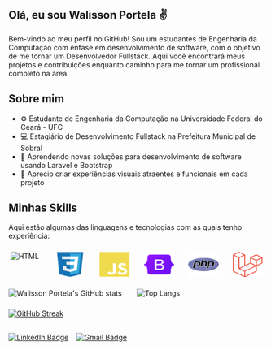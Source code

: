 ## Olá, eu sou Walisson Portela ✌️

Bem-vindo ao meu perfil no GitHub! Sou um estudantes de Engenharia da Computação com ênfase em desenvolvimento de software, com o objetivo de me tornar um Desenvolvedor Fullstack. Aqui você encontrará meus projetos e contribuições enquanto caminho para me tornar um profissional completo na área.

## Sobre mim

- ⚙️ Estudante de Engenharia da Computação na Universidade Federal do Ceará - UFC
- 💻 Estagiário de Desenvolvimento Fullstack na Prefeitura Municipal de Sobral
- 🌱 Aprendendo novas soluções para desenvolvimento de software usando Laravel e Bootstrap
- 🔭 Aprecio criar experiências visuais atraentes e funcionais em cada projeto

## Minhas Skills

Aqui estão algumas das linguagens e tecnologias com as quais tenho experiência:

###

<div style="display: flex; justify-content: space-around; flex-wrap: wrap; gap: 20px;">
  <img alt="HTML" height="50" width="60" src="https://cdn.jsdelivr.net/gh/devicons/devicon@latest/icons/html5/html5-original.svg">
  <img alt="CSS" height="50" width="60" src="https://raw.githubusercontent.com/devicons/devicon/master/icons/css3/css3-original.svg">
  <img alt="JavaScript" height="50" width="60" src="https://raw.githubusercontent.com/devicons/devicon/master/icons/javascript/javascript-plain.svg">
  <img alt="Bootstrap" height="50" width="60" src="https://github.com/devicons/devicon/blob/master/icons/bootstrap/bootstrap-original.svg">
  <img alt="PHP" height="50" width="60" src="https://github.com/devicons/devicon/blob/master/icons/php/php-original.svg">
  <img alt="Laravel" height="50" width="60" src="https://github.com/devicons/devicon/blob/master/icons/laravel/laravel-original.svg">
</div>

### 

<div style="display: flex; justify-content: space-around; margin-top: 20px;">
  <img src="https://github-readme-stats.vercel.app/api?username=walissonportela&show_icons=true&theme=transparent" alt="Walisson Portela's GitHub stats" width="300"/>
  <img src="https://github-readme-stats.vercel.app/api/top-langs/?username=walissonportela&layout=compact&theme=transparent" alt="Top Langs" width="300" />
</div>

### 

<div style="margin-top: 20px;">
  <a href="https://git.io/streak-stats">
    <img src="https://streak-stats.demolab.com/?user=walissonportela&theme=transparent" alt="GitHub Streak" width="600" />
  </a>
</div>

##

<div style="display: flex; gap: 15px;">
  <a href="https://www.linkedin.com/in/walissonportela/" target="_blank">
    <img src="https://img.shields.io/badge/LinkedIn-0077B5?style=for-the-badge&logo=linkedin&logoColor=white" alt="LinkedIn Badge" />
  </a>
  <a href="mailto:walissonportela36@gmail.com">
    <img src="https://img.shields.io/badge/Gmail-D14836?style=for-the-badge&logo=gmail&logoColor=white" alt="Gmail Badge" />
  </a>
</div>

##
